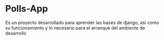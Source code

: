 # Polls-App
Es un proyecto desarrollado para aprender las bases de django, asi como su funcionamiento y lo necesario para el arranque del ambiente de desarrollo
